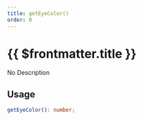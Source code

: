 ```yaml
---
title: getEyeColor()
order: 0
---
```


# {{ $frontmatter.title }}

No Description

## Usage

```ts
getEyeColor(): number;
```
